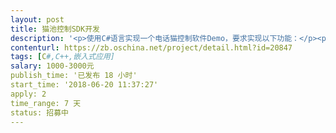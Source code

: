```yaml
---                
layout: post       
title: 猫池控制SDK开发           
description: '<p>使用C#语言实现一个电话猫控制软件Demo，要求实现以下功能：</p><p>1、打开指定COM端口，连接电话猫。</p><p>2、指定电话号码开始呼叫。</p><p>3、查询呼叫状态（正在呼叫、响铃中、对方已接听，对方挂断，自动挂断等等）</p><p>4、查询电话猫信号状态：无信号，偏差，中等，很好。</p><p>5、搜索获取当前机器的端口信息返回列表信息：（编号,端口，波特率，信号，SIM_CIMI,手机号，是否能短信，是否能电话，来电转移，状态，错误结果）</p><p><br></p><p><strong>以下相关功能仅需给出技术指导不计入开发商的开发范围：</strong></p><p><br></p><p><strong>1.&nbsp;&nbsp;&nbsp;&nbsp;&nbsp;&nbsp;&nbsp;&nbsp;响铃时间设置</strong></p><p><strong>*自定义设置响一声时间，自定义设置长响铃时间*秒为单位 </strong></p><p><strong style="color: rgb(255, 0, 0);">*响一声就是设置1-2秒 长响设置15秒</strong></p><p><strong>2.&nbsp;&nbsp;&nbsp;&nbsp;&nbsp;&nbsp;&nbsp;&nbsp;接听时间设置</strong></p><p><strong>*被对方接听几秒自动挂断*秒为单位&nbsp;</strong></p><p><strong>3.&nbsp;&nbsp;&nbsp;&nbsp;&nbsp;&nbsp;&nbsp;&nbsp;一键检查所有端口是否正常运行</strong></p><p><strong>*检测猫池口</strong></p><p><strong>4.&nbsp;&nbsp;&nbsp;&nbsp;&nbsp;&nbsp;&nbsp;&nbsp;总任务停止时间设置，按任务发布时间开始计算</strong></p><p><strong style="color: rgb(255, 0, 0);">*比如我后台设置30分钟，，那么每个提交进来的任务都有一个开始时间，到30分钟到不管有没有呼叫完用户设置好的次数都会终止任务，填0等于不设置，以分为单位</strong></p><p><strong>5.&nbsp;&nbsp;&nbsp;&nbsp;&nbsp;&nbsp;&nbsp;&nbsp;指定停止某个任务</strong></p><p><strong>6.&nbsp;&nbsp;&nbsp;&nbsp;&nbsp;&nbsp;&nbsp;&nbsp;可单独手动添加号码-次数</strong></p><p><strong>7.&nbsp;&nbsp;&nbsp;&nbsp;&nbsp;&nbsp;&nbsp;&nbsp;控制端任务列表项：编号，波特率，信号，总次数，剩余次数，已呼叫次数，呼叫方式，端口状态，当前呼叫某号码，操作信息。</strong></p><p><strong>*编号就是猫池口的排列吧。</strong></p><p><strong>*波特率。</strong></p><p><strong>*信号：无信号，偏差，中等，很好。</strong></p><p><strong>*总次数：提交进来的次数，这个保持不变，只需记录 用户提交进来的号码填的次数。</strong></p><p><strong>*剩余次数。</strong></p><p><strong>*已呼叫次数，呼叫计算。</strong></p><p><strong>*呼叫方式：用户选择的呼叫方式显示。</strong></p><p><strong>*端口状态：不可用，空闲，繁忙，端口不正常显示不可用*列如手机卡停机了当然是不可用了，没在呼叫显示空闲，有在呼叫显示繁忙。</strong></p><p><strong>*当前呼叫某号码：13800138000</strong></p><p><strong>*操作信息：正在呼叫，响铃中，对方已接听，对方挂断，自动挂断等等。</strong></p><p><strong>--------------------------------------------------------------------------------------------------------------------------------</strong></p><p><strong>8.&nbsp;&nbsp;&nbsp;&nbsp;&nbsp;&nbsp;&nbsp;&nbsp;端口呼叫顺序了，例如1-128&nbsp;循环，分电脑，列如有五台电脑，从第一台开始，第一台如果全繁忙，就分配给第二台电脑开始。</strong></p><p><strong style="color: rgb(255, 0, 0);">*这个顺序呼叫是为了不重复端口去呼叫任务，用户提交号码进来设置10次，咱们有640个端口 那么十次就会用10个端口去呼叫，完成任务之后 用户再提交进来就不能去重复刚刚那10个端口，必须按顺序把640个端口呼叫完，才能重新回到1端口。</strong></p><p><strong>9.&nbsp;&nbsp;&nbsp;&nbsp;&nbsp;&nbsp;&nbsp;&nbsp;可手动管理任务，编辑，停止，号码黑名单，单任务指定停止时间设置</strong></p><p><strong>&nbsp;</strong></p><p><strong>*一台电脑最多只能支持128个口，所以会分很多台电脑插这些猫池设备，那么就需要做数据分配工作了，当第一台电脑的猫池端口繁忙的时候需要把号码分配给另外一台电脑去处理</strong></p><p><strong>&nbsp;</strong></p><p><strong>要求可呼叫：手机号码，固话座机</strong></p><p><strong>备注:只接受C#可调用的方法。以上方法的调度使用存在兼容性使用问题的时候需协助解决。</strong></p><p><strong>&nbsp;</strong></p><p><strong>&nbsp;</strong></p>'     
contenturl: https://zb.oschina.net/project/detail.html?id=20847      
tags: [C#,C++,嵌入式应用]            
salary: 1000-3000元          
publish_time: '已发布 18 小时'         
start_time: '2018-06-20 11:37:27'           
apply: 2                   
time_range: 7 天              
status: 招募中                  
---                 
```


